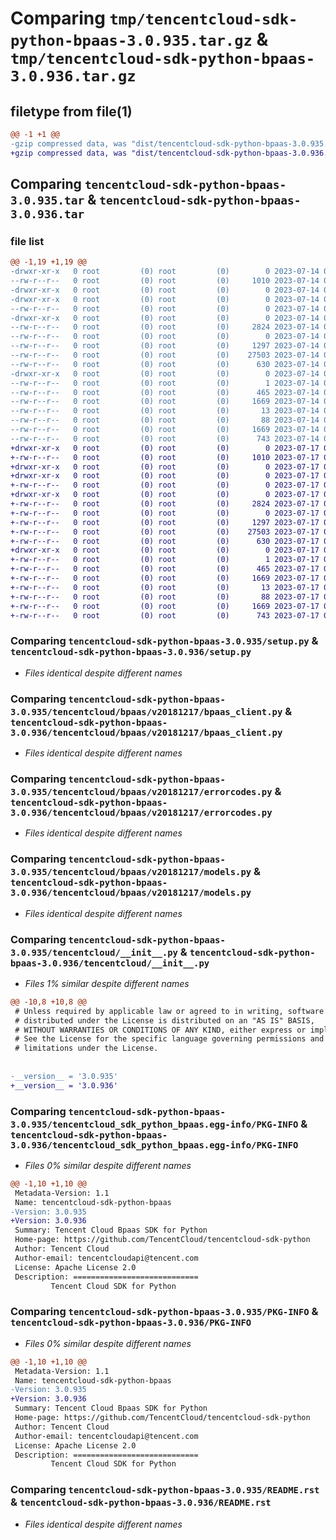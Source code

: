 # Comparing `tmp/tencentcloud-sdk-python-bpaas-3.0.935.tar.gz` & `tmp/tencentcloud-sdk-python-bpaas-3.0.936.tar.gz`

## filetype from file(1)

```diff
@@ -1 +1 @@
-gzip compressed data, was "dist/tencentcloud-sdk-python-bpaas-3.0.935.tar", last modified: Fri Jul 14 00:17:57 2023, max compression
+gzip compressed data, was "dist/tencentcloud-sdk-python-bpaas-3.0.936.tar", last modified: Mon Jul 17 00:18:42 2023, max compression
```

## Comparing `tencentcloud-sdk-python-bpaas-3.0.935.tar` & `tencentcloud-sdk-python-bpaas-3.0.936.tar`

### file list

```diff
@@ -1,19 +1,19 @@
-drwxr-xr-x   0 root         (0) root         (0)        0 2023-07-14 00:17:57.000000 tencentcloud-sdk-python-bpaas-3.0.935/
--rw-r--r--   0 root         (0) root         (0)     1010 2023-07-14 00:17:57.000000 tencentcloud-sdk-python-bpaas-3.0.935/setup.py
-drwxr-xr-x   0 root         (0) root         (0)        0 2023-07-14 00:17:57.000000 tencentcloud-sdk-python-bpaas-3.0.935/tencentcloud/
-drwxr-xr-x   0 root         (0) root         (0)        0 2023-07-14 00:17:57.000000 tencentcloud-sdk-python-bpaas-3.0.935/tencentcloud/bpaas/
--rw-r--r--   0 root         (0) root         (0)        0 2023-07-14 00:17:57.000000 tencentcloud-sdk-python-bpaas-3.0.935/tencentcloud/bpaas/__init__.py
-drwxr-xr-x   0 root         (0) root         (0)        0 2023-07-14 00:17:57.000000 tencentcloud-sdk-python-bpaas-3.0.935/tencentcloud/bpaas/v20181217/
--rw-r--r--   0 root         (0) root         (0)     2824 2023-07-14 00:17:57.000000 tencentcloud-sdk-python-bpaas-3.0.935/tencentcloud/bpaas/v20181217/bpaas_client.py
--rw-r--r--   0 root         (0) root         (0)        0 2023-07-14 00:17:57.000000 tencentcloud-sdk-python-bpaas-3.0.935/tencentcloud/bpaas/v20181217/__init__.py
--rw-r--r--   0 root         (0) root         (0)     1297 2023-07-14 00:17:57.000000 tencentcloud-sdk-python-bpaas-3.0.935/tencentcloud/bpaas/v20181217/errorcodes.py
--rw-r--r--   0 root         (0) root         (0)    27503 2023-07-14 00:17:57.000000 tencentcloud-sdk-python-bpaas-3.0.935/tencentcloud/bpaas/v20181217/models.py
--rw-r--r--   0 root         (0) root         (0)      630 2023-07-14 00:17:57.000000 tencentcloud-sdk-python-bpaas-3.0.935/tencentcloud/__init__.py
-drwxr-xr-x   0 root         (0) root         (0)        0 2023-07-14 00:17:57.000000 tencentcloud-sdk-python-bpaas-3.0.935/tencentcloud_sdk_python_bpaas.egg-info/
--rw-r--r--   0 root         (0) root         (0)        1 2023-07-14 00:17:57.000000 tencentcloud-sdk-python-bpaas-3.0.935/tencentcloud_sdk_python_bpaas.egg-info/dependency_links.txt
--rw-r--r--   0 root         (0) root         (0)      465 2023-07-14 00:17:57.000000 tencentcloud-sdk-python-bpaas-3.0.935/tencentcloud_sdk_python_bpaas.egg-info/SOURCES.txt
--rw-r--r--   0 root         (0) root         (0)     1669 2023-07-14 00:17:57.000000 tencentcloud-sdk-python-bpaas-3.0.935/tencentcloud_sdk_python_bpaas.egg-info/PKG-INFO
--rw-r--r--   0 root         (0) root         (0)       13 2023-07-14 00:17:57.000000 tencentcloud-sdk-python-bpaas-3.0.935/tencentcloud_sdk_python_bpaas.egg-info/top_level.txt
--rw-r--r--   0 root         (0) root         (0)       88 2023-07-14 00:17:57.000000 tencentcloud-sdk-python-bpaas-3.0.935/setup.cfg
--rw-r--r--   0 root         (0) root         (0)     1669 2023-07-14 00:17:57.000000 tencentcloud-sdk-python-bpaas-3.0.935/PKG-INFO
--rw-r--r--   0 root         (0) root         (0)      743 2023-07-14 00:17:57.000000 tencentcloud-sdk-python-bpaas-3.0.935/README.rst
+drwxr-xr-x   0 root         (0) root         (0)        0 2023-07-17 00:18:42.000000 tencentcloud-sdk-python-bpaas-3.0.936/
+-rw-r--r--   0 root         (0) root         (0)     1010 2023-07-17 00:18:41.000000 tencentcloud-sdk-python-bpaas-3.0.936/setup.py
+drwxr-xr-x   0 root         (0) root         (0)        0 2023-07-17 00:18:42.000000 tencentcloud-sdk-python-bpaas-3.0.936/tencentcloud/
+drwxr-xr-x   0 root         (0) root         (0)        0 2023-07-17 00:18:42.000000 tencentcloud-sdk-python-bpaas-3.0.936/tencentcloud/bpaas/
+-rw-r--r--   0 root         (0) root         (0)        0 2023-07-17 00:18:41.000000 tencentcloud-sdk-python-bpaas-3.0.936/tencentcloud/bpaas/__init__.py
+drwxr-xr-x   0 root         (0) root         (0)        0 2023-07-17 00:18:42.000000 tencentcloud-sdk-python-bpaas-3.0.936/tencentcloud/bpaas/v20181217/
+-rw-r--r--   0 root         (0) root         (0)     2824 2023-07-17 00:18:41.000000 tencentcloud-sdk-python-bpaas-3.0.936/tencentcloud/bpaas/v20181217/bpaas_client.py
+-rw-r--r--   0 root         (0) root         (0)        0 2023-07-17 00:18:41.000000 tencentcloud-sdk-python-bpaas-3.0.936/tencentcloud/bpaas/v20181217/__init__.py
+-rw-r--r--   0 root         (0) root         (0)     1297 2023-07-17 00:18:41.000000 tencentcloud-sdk-python-bpaas-3.0.936/tencentcloud/bpaas/v20181217/errorcodes.py
+-rw-r--r--   0 root         (0) root         (0)    27503 2023-07-17 00:18:41.000000 tencentcloud-sdk-python-bpaas-3.0.936/tencentcloud/bpaas/v20181217/models.py
+-rw-r--r--   0 root         (0) root         (0)      630 2023-07-17 00:18:41.000000 tencentcloud-sdk-python-bpaas-3.0.936/tencentcloud/__init__.py
+drwxr-xr-x   0 root         (0) root         (0)        0 2023-07-17 00:18:42.000000 tencentcloud-sdk-python-bpaas-3.0.936/tencentcloud_sdk_python_bpaas.egg-info/
+-rw-r--r--   0 root         (0) root         (0)        1 2023-07-17 00:18:42.000000 tencentcloud-sdk-python-bpaas-3.0.936/tencentcloud_sdk_python_bpaas.egg-info/dependency_links.txt
+-rw-r--r--   0 root         (0) root         (0)      465 2023-07-17 00:18:42.000000 tencentcloud-sdk-python-bpaas-3.0.936/tencentcloud_sdk_python_bpaas.egg-info/SOURCES.txt
+-rw-r--r--   0 root         (0) root         (0)     1669 2023-07-17 00:18:42.000000 tencentcloud-sdk-python-bpaas-3.0.936/tencentcloud_sdk_python_bpaas.egg-info/PKG-INFO
+-rw-r--r--   0 root         (0) root         (0)       13 2023-07-17 00:18:42.000000 tencentcloud-sdk-python-bpaas-3.0.936/tencentcloud_sdk_python_bpaas.egg-info/top_level.txt
+-rw-r--r--   0 root         (0) root         (0)       88 2023-07-17 00:18:42.000000 tencentcloud-sdk-python-bpaas-3.0.936/setup.cfg
+-rw-r--r--   0 root         (0) root         (0)     1669 2023-07-17 00:18:42.000000 tencentcloud-sdk-python-bpaas-3.0.936/PKG-INFO
+-rw-r--r--   0 root         (0) root         (0)      743 2023-07-17 00:18:41.000000 tencentcloud-sdk-python-bpaas-3.0.936/README.rst
```

### Comparing `tencentcloud-sdk-python-bpaas-3.0.935/setup.py` & `tencentcloud-sdk-python-bpaas-3.0.936/setup.py`

 * *Files identical despite different names*

### Comparing `tencentcloud-sdk-python-bpaas-3.0.935/tencentcloud/bpaas/v20181217/bpaas_client.py` & `tencentcloud-sdk-python-bpaas-3.0.936/tencentcloud/bpaas/v20181217/bpaas_client.py`

 * *Files identical despite different names*

### Comparing `tencentcloud-sdk-python-bpaas-3.0.935/tencentcloud/bpaas/v20181217/errorcodes.py` & `tencentcloud-sdk-python-bpaas-3.0.936/tencentcloud/bpaas/v20181217/errorcodes.py`

 * *Files identical despite different names*

### Comparing `tencentcloud-sdk-python-bpaas-3.0.935/tencentcloud/bpaas/v20181217/models.py` & `tencentcloud-sdk-python-bpaas-3.0.936/tencentcloud/bpaas/v20181217/models.py`

 * *Files identical despite different names*

### Comparing `tencentcloud-sdk-python-bpaas-3.0.935/tencentcloud/__init__.py` & `tencentcloud-sdk-python-bpaas-3.0.936/tencentcloud/__init__.py`

 * *Files 1% similar despite different names*

```diff
@@ -10,8 +10,8 @@
 # Unless required by applicable law or agreed to in writing, software
 # distributed under the License is distributed on an "AS IS" BASIS,
 # WITHOUT WARRANTIES OR CONDITIONS OF ANY KIND, either express or implied.
 # See the License for the specific language governing permissions and
 # limitations under the License.
 
 
-__version__ = '3.0.935'
+__version__ = '3.0.936'
```

### Comparing `tencentcloud-sdk-python-bpaas-3.0.935/tencentcloud_sdk_python_bpaas.egg-info/PKG-INFO` & `tencentcloud-sdk-python-bpaas-3.0.936/tencentcloud_sdk_python_bpaas.egg-info/PKG-INFO`

 * *Files 0% similar despite different names*

```diff
@@ -1,10 +1,10 @@
 Metadata-Version: 1.1
 Name: tencentcloud-sdk-python-bpaas
-Version: 3.0.935
+Version: 3.0.936
 Summary: Tencent Cloud Bpaas SDK for Python
 Home-page: https://github.com/TencentCloud/tencentcloud-sdk-python
 Author: Tencent Cloud
 Author-email: tencentcloudapi@tencent.com
 License: Apache License 2.0
 Description: ============================
         Tencent Cloud SDK for Python
```

### Comparing `tencentcloud-sdk-python-bpaas-3.0.935/PKG-INFO` & `tencentcloud-sdk-python-bpaas-3.0.936/PKG-INFO`

 * *Files 0% similar despite different names*

```diff
@@ -1,10 +1,10 @@
 Metadata-Version: 1.1
 Name: tencentcloud-sdk-python-bpaas
-Version: 3.0.935
+Version: 3.0.936
 Summary: Tencent Cloud Bpaas SDK for Python
 Home-page: https://github.com/TencentCloud/tencentcloud-sdk-python
 Author: Tencent Cloud
 Author-email: tencentcloudapi@tencent.com
 License: Apache License 2.0
 Description: ============================
         Tencent Cloud SDK for Python
```

### Comparing `tencentcloud-sdk-python-bpaas-3.0.935/README.rst` & `tencentcloud-sdk-python-bpaas-3.0.936/README.rst`

 * *Files identical despite different names*

